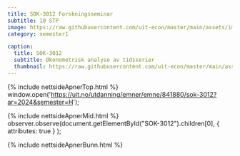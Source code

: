 ```yaml
---
title: SOK-3012 Forskningsseminar
subtitle: 10 STP
image: https://raw.githubusercontent.com/uit-econ/master/main/assets/img/SOK-3012.png
category: semester1

caption:
  title: SOK-3012 
  subtitle: Økonometrisk analyse av tidsserier
  thumbnail: https://raw.githubusercontent.com/uit-econ/master/main/assets/img/SOK-3012.png
---
```



{% include nettsideApnerTop.html %}
window.open('https://uit.no/utdanning/emner/emne/841880/sok-3012?ar=2024&semester=H');

{% include nettsideApnerMid.html %} 
observer.observe(document.getElementById("SOK-3012").children[0], { attributes: true } );

{% include nettsideApnerBunn.html %}
